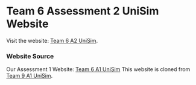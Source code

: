 # Team 6 Assessment 2 UniSim Website

Visit the website: [Team 6 A2 UniSim](https://uoy-team-six.github.io/a2).


### Website Source
Our Assessment 1 Website: [Team 6 A1 UniSim](https://uoy-team-six.github.io)
This website is cloned from [Team 9 A1 UniSim](https://jd760.github.io/Team9-UniSim/).